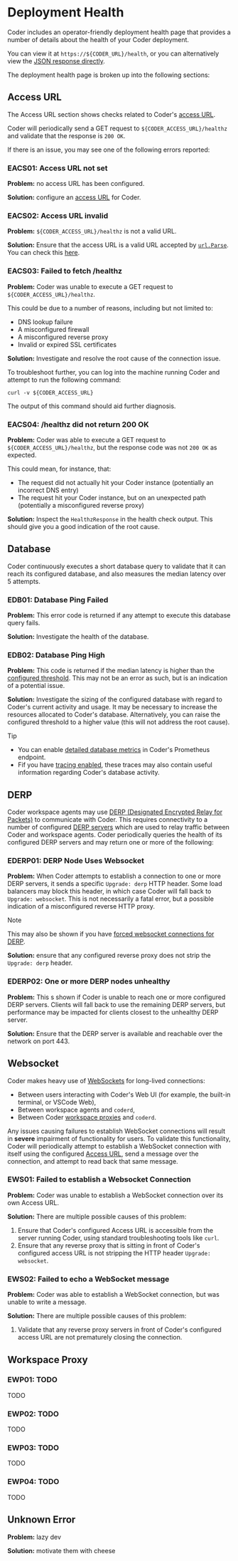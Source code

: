 # Deployment Health

Coder includes an operator-friendly deployment health page that provides a
number of details about the health of your Coder deployment.

You can view it at `https://${CODER_URL}/health`, or you can alternatively view
the [JSON response directly](../api/debug.md#debug-info-deployment-health).

The deployment health page is broken up into the following sections:

## Access URL

The Access URL section shows checks related to Coder's
[access URL](./configure.md#access-url).

Coder will periodically send a GET request to `${CODER_ACCESS_URL}/healthz` and
validate that the response is `200 OK`.

If there is an issue, you may see one of the following errors reported:

### <a name="EACS01">EACS01: Access URL not set</a>

**Problem:** no access URL has been configured.

**Solution:** configure an [access URL](./configure.md#access-url) for Coder.

### <a name="EACS02">EACS02: Access URL invalid</a>

**Problem:** `${CODER_ACCESS_URL}/healthz` is not a valid URL.

**Solution:** Ensure that the access URL is a valid URL accepted by
[`url.Parse`](https://pkg.go.dev/net/url#Parse). You can check this [here](https://go.dev/play/p/CabcJZyTwt9).

### <a name="EACS03">EACS03: Failed to fetch /healthz</a>

**Problem:** Coder was unable to execute a GET request to
`${CODER_ACCESS_URL}/healthz`.

This could be due to a number of reasons, including but not limited to:

- DNS lookup failure
- A misconfigured firewall
- A misconfigured reverse proxy
- Invalid or expired SSL certificates

**Solution:** Investigate and resolve the root cause of the connection issue.

To troubleshoot further, you can log into the machine running Coder and attempt
to run the following command:

```shell
curl -v ${CODER_ACCESS_URL}
```

The output of this command should aid further diagnosis.

### <a name="EACS04">EACS04: /healthz did not return 200 OK</a>

**Problem:** Coder was able to execute a GET request to
`${CODER_ACCESS_URL}/healthz`, but the response code was not `200 OK` as
expected.

This could mean, for instance, that:

- The request did not actually hit your Coder instance (potentially an incorrect
  DNS entry)
- The request hit your Coder instance, but on an unexpected path (potentially a
  misconfigured reverse proxy)

**Solution:** Inspect the `HealthzResponse` in the health check output. This
should give you a good indication of the root cause.

## Database

Coder continuously executes a short database query to validate that it can reach its configured database, and also
measures the median latency over 5 attempts.

### <a name="EDB01">EDB01: Database Ping Failed</a>

**Problem:** This error code is returned if any attempt to execute this database query fails.

**Solution:** Investigate the health of the database.

### <a name="EDB02">EDB02: Database Ping High</a>

**Problem:** This code is returned if the median latency is higher than the [configured threshold](../cli/server.md#--health-check-threshold-database).
This may not be an error as such, but is an indication of a potential issue.

**Solution:** Investigate the sizing of the configured database with regard to Coder's current activity and usage. It
may be necessary to increase the resources allocated to Coder's database. Alternatively, you can raise the configured
threshold to a higher value (this will not address the root cause).

> [!TIP]
> - You can enable [detailed database metrics](../cli/server.md#--prometheus-collect-db-metrics) in Coder's
> Prometheus endpoint.
> - Fif you have [tracing enabled](../cli/server.md#--trace), these traces may also contain useful information regarding
> Coder's database activity.

## DERP

Coder workspace agents may use [DERP (Designated Encrypted Relay for Packets)](https://tailscale.com/blog/how-tailscale-works/#encrypted-tcp-relays-derp) to communicate with Coder.
This requires connectivity to a number of configured [DERP servers](../cli/server.md#--derp-config-path) which are used
to relay traffic between Coder and workspace agents. Coder periodically queries the health of its configured DERP servers and may return one or more of the following:

### <a name="EDERP01">EDERP01: DERP Node Uses Websocket</a>

**Problem:** When Coder attempts to establish a connection to one or more DERP servers, it sends a specific `Upgrade: derp` HTTP header.
Some load balancers may block this header, in which case Coder will fall back to `Upgrade: websocket`.
This is not necessarily a fatal error, but a possible indication of a misconfigured reverse HTTP proxy.

> [!NOTE]
> This may also be shown if you have [forced websocket connections for DERP](../cli/server.md#--derp-force-websockets).

**Solution:** ensure that any configured reverse proxy does not strip the `Upgrade: derp` header.

### <a name="EDERP02">EDERP02: One or more DERP nodes unhealthy</a>

**Problem:** This s shown if Coder is unable to reach one or more configured DERP servers. Clients will fall back to use the remaining
DERP servers, but performance may be impacted for clients closest to the unhealthy DERP server.

**Solution:** Ensure that the DERP server is available and reachable over the network on port 443.

## Websocket

Coder makes heavy use of [WebSockets](https://datatracker.ietf.org/doc/rfc6455/) for long-lived connections:
- Between users interacting with Coder's Web UI (for example, the built-in terminal, or VSCode Web),
- Between workspace agents and `coderd`,
- Between Coder [workspace proxies](../admin/workspace-proxies.md) and `coderd`.

Any issues causing failures to establish WebSocket connections will result in **severe** impairment of functionality for
users. To validate this functionality, Coder will periodically attempt to establish a WebSocket connection with itself
using the configured [Access URL](#access-url), send a message over the connection, and attempt to read back that same message.

### <a name="EWS01">EWS01: Failed to establish a Websocket Connection</a>

**Problem:** Coder was unable to establish a WebSocket connection over its own Access URL.

**Solution:** There are multiple possible causes of this problem:

1. Ensure that Coder's configured Access URL is accessible from the server running Coder, using standard
troubleshooting tools like `curl`.
1. Ensure that any reverse proxy that is sitting in front of Coder's configured access URL is not stripping the HTTP header `Upgrade: websocket`.

### <a name="EWS02">EWS02: Failed to echo a WebSocket message</a>

**Problem:** Coder was able to establish a WebSocket connection, but was unable to write a message.

**Solution:** There are multiple possible causes of this problem:

1. Validate that any reverse proxy servers in front of Coder's configured access URL are not prematurely closing the connection.

## Workspace Proxy

### <a name="EWP01">EWP01: TODO</a>

TODO

### <a name="EWP02">EWP02: TODO</a>

TODO

### <a name="EWP03">EWP03: TODO</a>

TODO

### <a name="EWP04">EWP04: TODO</a>

TODO

## <a name="EUNKNOWN">Unknown Error</a>

**Problem:** lazy dev

**Solution:** motivate them with cheese
